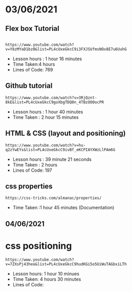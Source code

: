 # 03/06/2021

## Flex box Tutorial
```

https://www.youtube.com/watch?v=Y8zMYaD1bz0&list=PL4cUxeGkcC9i3FXJSUfmsNOx8E7u6UuhG  
```

- Lesson hours : 1 hour 16 minutes
- Time Taken:4 hours
- Lines of Code: 769

## Github tutorial
```
https://www.youtube.com/watch?v=3RjQznt-8kE&list=PL4cUxeGkcC9goXbgTDQ0n_4TBzOO0ocPR

```
- Lesson hours : 1 hour 40 minutes
- Time Taken : 2 hour 15 minutes

## HTML & CSS (layout and positioning)
```
https://www.youtube.com/watch?v=hu-q2zYwEYs&list=PL4cUxeGkcC9ivBf_eKCPIAYXWzLlPAm6G
```

- Lesson hours : 39 minute 21 seconds
- Time Taken : 2 hours
- Lines of Code: 197

## css properties
```
https://css-tricks.com/almanac/properties/
```
- Time Taken :1 hour 45 minutes (Documentation)

## 04/06/2021
# css positioning
```
https://www.youtube.com/watch?v=7ZXsPj43heo&list=PL4cUxeGkcC9hudKGi5o5UiWuTAGbxiLTh
```
- Lesson hours: 1 hour 10 minues
- Time Taken: 4 hours 30 minutes
- Lines of Code:

